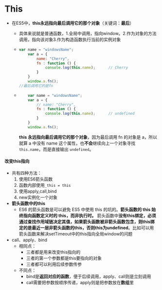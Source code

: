 # This

- 在ES5中，**this永远指向最后调用它的那个对象**（关键词：**最后**）

  - 具体来说就是普通函数，1.全局中调用，指向window。2.作为对象的方法调用，指向该对象3.作为构造函数执行当前的实例对象

  - ```js
    var name = "windowsName";
        var a = {
            name: "Cherry",
            fn : function () {
                console.log(this.name);      // Cherry
            }
        }
        window.a.fn();
    //最后调用它的是fn
    ```

  - ```js
        var name = "windowsName";
        var a = {
            // name: "Cherry",
            fn : function () {
                console.log(this.name);      // undefined
            }
        }
        window.a.fn();
    ```

    **this 永远指向最后调用它的那个对象**，因为最后调用 fn 的对象是 a，所以就算 a 中没有 name 这个属性，也**不会**继续向上一个对象寻找 `this.name`，而是直接输出 `undefined`。



#### 改变this指向

- 共有四种方法：
  1. 使用ES6箭头函数
  2. 函数内部使用`_this = this`
  3. 使用apply,call,bind
  4. new实例化一个对象
- **箭头函数中的this**
  - ES6 的箭头函数是可以避免 ES5 中使用 this 的坑的。**箭头函数的 this 始终指向函数定义时的 this，而非执行时。** 箭头函数中**没有this绑定，必须通过查找作用域链决定其值，如果箭头函数被非箭头函数包含，则this绑定的是最近一层非箭头函数的this，否则this为undefined**。比如可以用箭头函数来解决setTimeout中的this指向全局window的问题
- call、apply、bind
  - 相同点：
    - 三者都是用来改变this指向的
    - 三者的第一个参数都是this要指向的对象
    - 三者都可以利用后续参数传参
  - 不同点：
    - bind是**返回对应的函数**，便于后续调用，apply、call则是立刻调用
    - call需要把参数按顺序传递，apply则是把参数放在**数组**里